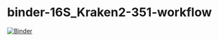 # binder-16S_Kraken2-351-workflow

[![Binder](https://mybinder.org/badge_logo.svg)](https://mybinder.org/v2/gh/elinneb/351L_16S_kraken2_MyBinder/HEAD)
